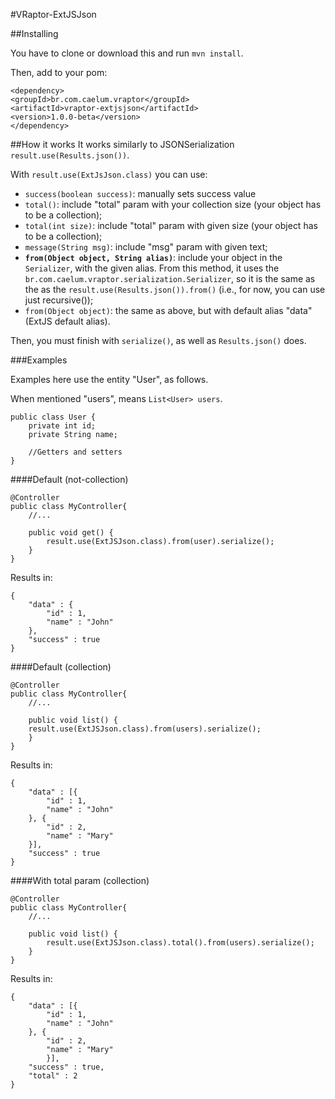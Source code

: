 #VRaptor-ExtJSJson

##Installing

You have to clone or download this and run `mvn install`.

Then, add to your pom:

```
<dependency>
<groupId>br.com.caelum.vraptor</groupId>
<artifactId>vraptor-extjsjson</artifactId>
<version>1.0.0-beta</version>
</dependency>

```

##How it works
It works similarly to JSONSerialization `result.use(Results.json())`.  

With `result.use(ExtJsJson.class)` you can use:

 - `success(boolean success)`: manually sets success value
 - `total()`: include "total" param with your collection size (your object has to be a collection);
 - `total(int size)`: include "total" param with given size (your object has to be a collection);
 - `message(String msg)`: include "msg" param with given text;
 - **`from(Object object, String alias)`**: include your object in the `Serializer`, with the given alias. From this method, it uses the `br.com.caelum.vraptor.serialization.Serializer`, so it is the same as the as the `result.use(Results.json()).from()` (i.e., for now, you can use just recursive());
 - `from(Object object)`: the same as above, but with default alias "data" (ExtJS default alias).
 
 Then, you must finish with `serialize()`, as well as `Results.json()` does.

###Examples

Examples here use the entity "User", as follows.   
  
When mentioned "users", means `List<User> users`.

```
public class User {
    private int id;
    private String name;

    //Getters and setters
}
```

####Default (not-collection)

```
@Controller
public class MyController{
    //...

    public void get() {
        result.use(ExtJSJson.class).from(user).serialize();
    }
}

```
Results in:

```
{
    "data" : {
        "id" : 1,
        "name" : "John"
    },
    "success" : true
}
```

####Default (collection)

```
@Controller
public class MyController{
    //...

    public void list() {
    result.use(ExtJSJson.class).from(users).serialize();
    }
}

```
Results in:

```
{
    "data" : [{
        "id" : 1,
        "name" : "John"
    }, {
        "id" : 2,
        "name" : "Mary"
    }],
    "success" : true
}
```

####With total param (collection)

```
@Controller
public class MyController{
    //...

    public void list() {
        result.use(ExtJSJson.class).total().from(users).serialize();
    }
}

```
Results in:

```
{
    "data" : [{
        "id" : 1,
        "name" : "John"
    }, {
        "id" : 2,
        "name" : "Mary"
        }],
    "success" : true,
    "total" : 2
}
```
